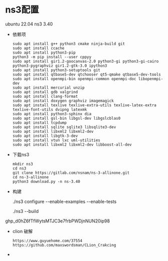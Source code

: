 # ns3配置
ubuntu 22.04
ns3 3.40

+ 依赖项

  ```shell
  sudo apt install g++ python3 cmake ninja-build git
  sudo apt install ccache
  sudo apt install python3-pip
  python3 -m pip install --user cppyy
  sudo apt install gir1.2-goocanvas-2.0 python3-gi python3-gi-cairo python3-pygraphviz gir1.2-gtk-3.0 ipython3
  sudo apt install python3-setuptools git
  sudo apt install qtbase5-dev qtchooser qt5-qmake qtbase5-dev-tools
  sudo apt install openmpi-bin openmpi-common openmpi-doc libopenmpi-dev
  sudo apt install mercurial unzip
  sudo apt install gdb valgrind 
  sudo apt install clang-format
  sudo apt install doxygen graphviz imagemagick
  sudo apt install texlive texlive-extra-utils texlive-latex-extra texlive-font-utils dvipng latexmk
  sudo apt install python3-sphinx dia
  sudo apt install gsl-bin libgsl-dev libgslcblas0
  sudo apt install tcpdump
  sudo apt install sqlite sqlite3 libsqlite3-dev
  sudo apt install libxml2 libxml2-dev
  sudo apt install libgtk-3-dev
  sudo apt install vtun lxc uml-utilities
  sudo apt install libxml2 libxml2-dev libboost-all-dev
  ```

+ 下载ns3

  ```shell
  mkdir ns3 
  cd ns3
  git clone https://gitlab.com/nsnam/ns-3-allinone.git
  cd ns-3-allinone 
  python3 download.py -n ns-3.40 
  ```

+ 构建

  ./ns3 configure --enable-examples --enable-tests

  ./ns3 --build



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



+ clion 破解

  ```
  https://www.guyuehome.com/37554
  https://github.com/maxswordsman/CLion_Crakcing
  ```

+ 





